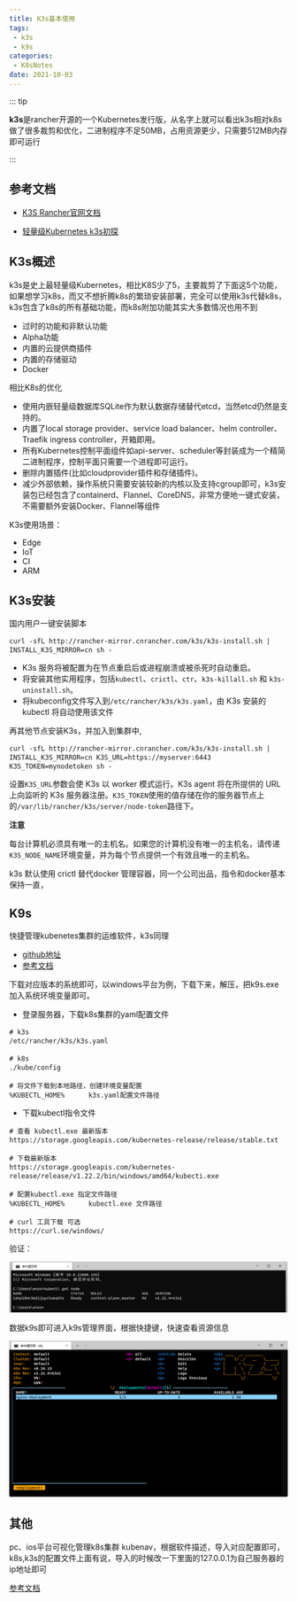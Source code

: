 ```yaml
---
title: K3s基本使用
tags:
 - k3s
 - k9s
categories:
 - K8sNotes
date: 2021-10-03
---
```


::: tip

**k3s**是rancher开源的一个Kubernetes发行版，从名字上就可以看出k3s相对k8s做了很多裁剪和优化，二进制程序不足50MB，占用资源更少，只需要512MB内存即可运行

:::

<!-- more -->

## 参考文档

* [K3S Rancher官网文档](https://docs.rancher.cn/docs/k3s/quick-start/_index)

* [轻量级Kubernetes k3s初探](https://zhuanlan.zhihu.com/p/125499493)

## K3s概述

k3s是史上最轻量级Kubernetes，相比K8S少了5，主要裁剪了下面这5个功能，如果想学习k8s，而又不想折腾k8s的繁琐安装部署，完全可以使用k3s代替k8s，k3s包含了k8s的所有基础功能，而k8s附加功能其实大多数情况也用不到

- 过时的功能和非默认功能
- Alpha功能
- 内置的云提供商插件
- 内置的存储驱动
- Docker

相比K8s的优化

- 使用内嵌轻量级数据库SQLite作为默认数据存储替代etcd，当然etcd仍然是支持的。
- 内置了local storage provider、service load balancer、helm controller、Traefik ingress controller，开箱即用。
- 所有Kubernetes控制平面组件如api-server、scheduler等封装成为一个精简二进制程序，控制平面只需要一个进程即可运行。
- 删除内置插件(比如cloudprovider插件和存储插件)。
- 减少外部依赖，操作系统只需要安装较新的内核以及支持cgroup即可，k3s安装包已经包含了containerd、Flannel、CoreDNS，非常方便地一键式安装，不需要额外安装Docker、Flannel等组件

K3s使用场景：

- Edge
- IoT
- CI
- ARM

## K3s安装

国内用户一键安装脚本

```shell
curl -sfL http://rancher-mirror.cnrancher.com/k3s/k3s-install.sh | INSTALL_K3S_MIRROR=cn sh -
```

- K3s 服务将被配置为在节点重启后或进程崩溃或被杀死时自动重启。
- 将安装其他实用程序，包括`kubectl`、`crictl`、`ctr`、`k3s-killall.sh` 和 `k3s-uninstall.sh`。
- 将kubeconfig文件写入到`/etc/rancher/k3s/k3s.yaml`，由 K3s 安装的 kubectl 将自动使用该文件

再其他节点安装K3s，并加入到集群中,

```shell
curl -sfL http://rancher-mirror.cnrancher.com/k3s/k3s-install.sh | INSTALL_K3S_MIRROR=cn K3S_URL=https://myserver:6443 K3S_TOKEN=mynodetoken sh -
```

设置`K3S_URL`参数会使 K3s 以 worker 模式运行。K3s agent 将在所提供的 URL 上向监听的 K3s 服务器注册。`K3S_TOKEN`使用的值存储在你的服务器节点上的`/var/lib/rancher/k3s/server/node-token`路径下。

**注意**

每台计算机必须具有唯一的主机名。如果您的计算机没有唯一的主机名，请传递`K3S_NODE_NAME`环境变量，并为每个节点提供一个有效且唯一的主机名。

k3s 默认使用 crictl 替代docker 管理容器，同一个公司出品，指令和docker基本保持一直，

## K9s

快捷管理kubenetes集群的运维软件，k3s同理

* [github地址](https://github.com/derailed/k9s/releases)
* [参考文档](https://www.cnblogs.com/zgshi/p/12681355.html)

下载对应版本的系统即可，以windows平台为例，下载下来，解压，把k9s.exe 加入系统环境变量即可。

* 登录服务器，下载k8s集群的yaml配置文件

```shell
# k3s 
/etc/rancher/k3s/k3s.yaml

# k8s
./kube/config

# 将文件下载到本地路径，创建环境变量配置
%KUBECTL_HOME%		k3s.yaml配置文件路径
```

* 下载kubectl指令文件

```shell
# 查看 kubectl.exe 最新版本
https://storage.googleapis.com/kubernetes-release/release/stable.txt

# 下载最新版本
https://storage.googleapis.com/kubernetes-release/release/v1.22.2/bin/windows/amd64/kubecti.exe

# 配置kubectl.exe 指定文件路径
%KUBECTL_HOME%		kubectl.exe 文件路径

# curl 工具下载 可选
https://curl.se/windows/
```

验证：

![image-20211003200215533](./images/K3s/image-20211003200215533.png)

数据k9s即可进入k9s管理界面，根据快捷键，快速查看资源信息

![image-20211003200305126](./images/K3s/image-20211003200305126.png)

## 其他

pc、ios平台可视化管理k8s集群 kubenav，根据软件描述，导入对应配置即可，k8s,k3s的配置文件上面有说，导入的时候改一下里面的127.0.0.1为自己服务器的ip地址即可

[参考文档](https://docs.kubenav.io/mobile/kubeconfig/)

